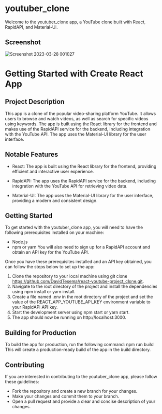 # youtuber_clone
Welcome to the youtuber_clone app, a YouTube clone built with React, RapidAPI, and Material-UI.
## Screenshot
![Screenshot 2023-03-28 001027](https://user-images.githubusercontent.com/105584546/228067747-68e0d22d-23df-43e6-a102-b8cf627f1789.png)

# Getting Started with Create React App

## Project Description

This app is a clone of the popular video-sharing platform YouTube. It allows users to browse and watch videos, as well as search for specific videos using keywords. The app is built using the React library for the frontend and makes use of the RapidAPI service for the backend, including integration with the YouTube API. The app uses the Material-UI library for the user interface.

## Notable Features
* React: The app is built using the React library for the frontend, providing efficient and interactive user experience.

* RapidAPI: The app uses the RapidAPI service for the backend, including integration with the YouTube API for retrieving video data.

* Material-UI: The app uses the Material-UI library for the user interface, providing a modern and consistent design.

## Getting Started
To get started with the youtuber_clone app, you will need to have the following prerequisites installed on your machine:

* Node.js
* npm or yarn
You will also need to sign up for a RapidAPI account and obtain an API key for the YouTube API.

Once you have these prerequisites installed and an API key obtained, you can follow the steps below to set up the app:

1. Clone the repository to your local machine using git clone https://github.com/DavidTesema/react-youtube-project_clone.git.
2. Navigate to the root directory of the project and install the dependencies using npm install or yarn install.
3. Create a file named .env in the root directory of the project and set the value of the REACT_APP_YOUTUBE_API_KEY environment variable to your RapidAPI API key.
4. Start the development server using npm start or yarn start.
5. The app should now be running on http://localhost:3000.
## Building for Production
To build the app for production, run the following command: npm run build This will create a production-ready build of the app in the build directory.

## Contributing
If you are interested in contributing to the youtuber_clone app, please follow these guidelines:

* Fork the repository and create a new branch for your changes.
* Make your changes and commit them to your branch.
* Open a pull request and provide a clear and concise description of your changes.
